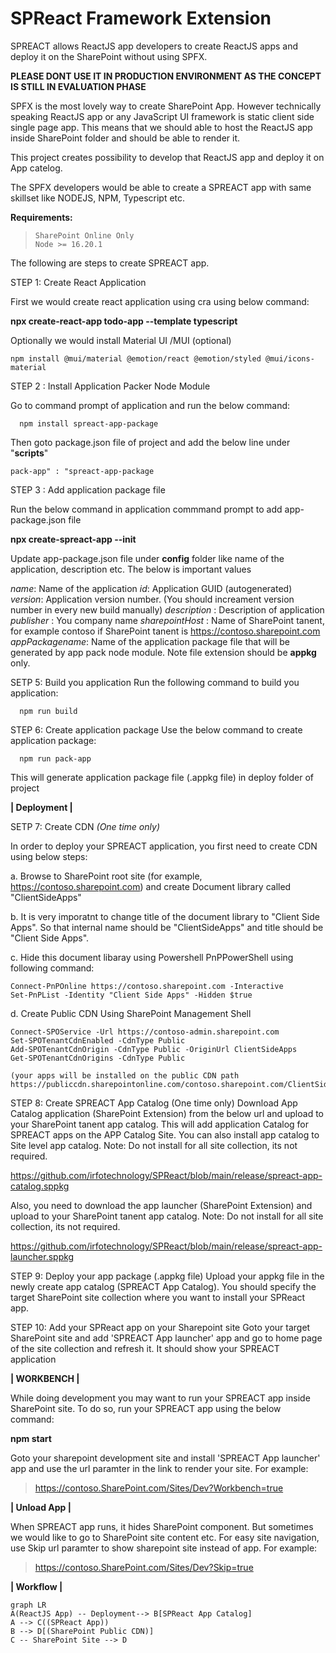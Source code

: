 # SPReact Framework Extension

SPREACT allows ReactJS app developers to create ReactJS apps and deploy it on the SharePoint without using SPFX.

**PLEASE DONT USE IT IN PRODUCTION ENVIRONMENT AS THE CONCEPT IS STILL IN EVALUATION PHASE**

SPFX is the most lovely way to create SharePoint App.
However technically speaking ReactJS app or any JavaScript UI framework is static client side single page app. This means that we should able to host the ReactJS app inside SharePoint folder and should be able to render it.

This project creates possibility to develop that ReactJS app and deploy it on App catelog.

The SPFX developers would be able to create a SPREACT app with same skillset like NODEJS, NPM, Typescript etc.

**Requirements:**

>     SharePoint Online Only
>     Node >= 16.20.1

The following are steps to create SPREACT app.

STEP 1: Create React Application

 First we would create react application using cra using below command:

  **npx create-react-app todo-app --template typescript**

 Optionally we would install Material UI /MUI (optional)
 

    npm install @mui/material @emotion/react @emotion/styled @mui/icons-material

STEP 2 : Install Application Packer Node Module 

Go to command prompt of application and run the below command:

      npm install spreact-app-package

  
 Then goto package.json file of project and add the below line under "**scripts**"

    pack-app" : "spreact-app-package

STEP 3 : Add application package file
  
Run the below command in application commmand prompt to add app-package.json file

  **npx create-spreact-app --init**

Update app-package.json file under **config** folder like name of the application, description etc. The below is important values

  *name*: Name of the application
  *id*: Application GUID (autogenerated)
  *version*: Application version number. (You should increament version number in every new build manually)
  *description* : Description of application
  *publisher* : You company name
  *sharepointHost* : Name of SharePoint tanent, for example contoso if SharePoint tanent is https://contoso.sharepoint.com
  *appPackagename*: Name of the application package file that will be generated by app pack node module. Note file extension should be **appkg** only.

SETP 5: Build you application
Run the following command to build you application:
  

      npm run build

STEP 6: Create application package
Use the below command to create application package:

      npm run pack-app

This will generate application package file (.appkg file) in deploy folder of project

**| Deployment |**

SETP 7: Create CDN *(One time only)*

In order to deploy your SPREACT application, you first need to create CDN using below steps:

  a. Browse to SharePoint root site (for example, https://contoso.sharepoint.com) and create Document library called "ClientSideApps"

  b. It is very imporatnt to change title of the document library to "Client Side Apps". So that internal name should be "ClientSideApps"  and title should be "Client Side Apps".

  c. Hide this document libaray using Powershell PnPPowerShell using following command:

    Connect-PnPOnline https://contoso.sharepoint.com -Interactive
    Set-PnPList -Identity "Client Side Apps" -Hidden $true

  d. Create Public CDN Using SharePoint Management Shell

    Connect-SPOService -Url https://contoso-admin.sharepoint.com
    Set-SPOTenantCdnEnabled -CdnType Public
    Add-SPOTenantCdnOrigin -CdnType Public -OriginUrl ClientSideApps
    Get-SPOTenantCdnOrigins -CdnType Public

    (your apps will be installed on the public CDN path https://publiccdn.sharepointonline.com/contoso.sharepoint.com/ClientSideApps)

STEP 8: Create SPREACT App Catalog (One time only)
Download App Catalog application (SharePoint Extension) from the below url and upload to your SharePoint tanent app catalog.
This will add application Catalog for SPREACT apps on the APP Catalog Site. You can also install app catalog to Site level app catalog.
  Note: Do not install for all site collection, its not required.

  https://github.com/irfotechnology/SPReact/blob/main/release/spreact-app-catalog.sppkg

Also, you need to download the app launcher (SharePoint Extension) and upload to your SharePoint tanent app catalog.
  Note: Do not install for all site collection, its not required.

  https://github.com/irfotechnology/SPReact/blob/main/release/spreact-app-launcher.sppkg

STEP 9: Deploy your app package (.appkg file)
Upload your appkg file in the newly create app catalog (SPREACT App Catalog). You should specify the target SharePoint site collection where you want to install your SPReact app.

STEP 10: Add your SPReact app on your Sharepoint site
Goto your target SharePoint site and add 'SPREACT App launcher' app and go to home page of the site collection and refresh it.
  It should show your SPREACT application

**| WORKBENCH |**

While doing development you may want to run your SPREACT app inside SharePoint site. To do so, run your SPREACT app using the below command:

  **npm start**

Goto your sharepoint development site and install 'SPREACT App launcher' app and use the url paramter in the link to render your site.
For example: 

>   https://contoso.SharePoint.com/Sites/Dev?Workbench=true


**| Unload App |**

When SPREACT app runs, it hides SharePoint component. But sometimes we would like to go to SharePoint site content etc.
For easy site navigation, use Skip url paramter to show sharepoint site instead of app. For example:

>   https://contoso.SharePoint.com/Sites/Dev?Skip=true

**| Workflow |**

```mermaid
graph LR
A(ReactJS App) -- Deployment--> B[SPReact App Catalog] 
A --> C((SPReact App))
B --> D[(SharePoint Public CDN)]
C -- SharePoint Site --> D